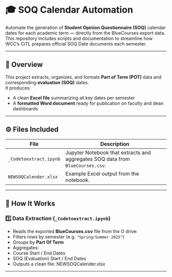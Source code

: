 # 🎓 SOQ Calendar Automation

Automate the generation of **Student Opinion Questionnaire (SOQ)** calendar dates for each academic term — directly from the BlueCourses export data.  
This repository includes scripts and documentation to streamline how WCC’s CiTL prepares official SOQ Date documents each semester.

---

## 📘 Overview

This project extracts, organizes, and formats **Part of Term (POT)** data and corresponding **evaluation (SOQ)** dates.  
It produces:
- A clean **Excel file** summarizing all key dates per semester  
- A **formatted Word document** ready for publication on faculty and dean dashboards

---

## ⚙️ Files Included

| File | Description |
|------|--------------|
| `_Codetoextract.ipynb` | Jupyter Notebook that extracts and aggregates SOQ data from `BlueCourses.csv`. |
| `NEWSOQCalender.xlsx` | Example Excel output from the notebook. |

---

## 🧠 How It Works

### 1️⃣ Data Extraction (`_Codetoextract.ipynb`)
- Reads the exported **BlueCourses.csv** file from the O drive:
- Filters rows by semester (e.g. `"Spring/Summer 2025"`)
- Groups by **Part Of Term**
- Aggregates:
- Course Start / End Dates  
- SOQ (Evaluation) Start / End Dates  
- Outputs a clean file: NEWSOQCalender.xlsx

---



